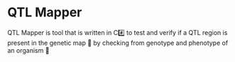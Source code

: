 # QTL Mapper
QTL Mapper is tool that is written in C:hash:  to test and verify if a QTL region is present in the genetic map :scroll: by checking from genotype and phenotype of an organism :bug:

